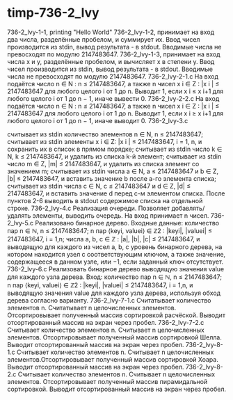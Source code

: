 # timp-736-2_lvy
736-2_lvy-1-1, printing "Hello World" 736-2_lvy-1-2, принимает на вход два числа, разделённые пробелом, и суммирует их. Ввод чисел производится из stdin, вывод результата - в stdout. Вводимые числа не превосходят по модулю 2147483647. 736-2_lvy-1-3, принимает на вход числа x и y, разделённые пробелом, и вычисляет x в степени y. Ввод чисел производится из stdin, вывод результата - в stdout. Вводимые числа не превосходят по модулю 2147483647. 736-2_lvy-2-1.c На вход подаётся число n ∈ N : n ≤ 2147483647, а также n чисел x i ∈ Z : |x i | ≤ 2147483647 для любого целого i от 1 до n. Выводит 1, если x i ≤ x i+1 для любого целого i от 1 до n − 1, иначе вывести 0. 736-2_lvy-2-2.c На вход подаётся число n ∈ N : n ≤ 2147483647, а также n чисел x i ∈ Z : |x i | ≤ 2147483647 для любого целого i от 1 до n. Выводит 1, если x i ≥ x i+1 для любого целого i от 1 до n − 1, иначе выводит 0. 736-2_lvy-3.c

считывает из stdin количество элементов n ∈ N, n ≤ 2147483647;
считывает из stdin элементы x i ∈ Z: |x i | ≤ 2147483647, i = 1, n, и сохранить их в список в прямом порядке;
считывает из stdin число k ∈ N, k ≤ 2147483647, и удалить из списка k-й элемент;
считывает из stdin число m ∈ Z, |m| ≤ 2147483647, и удалить из списка элемент со значением m;
считывает из stdin числа a ∈ N, a ≤ 2147483647 и b ∈ Z, |b| ≤ 2147483647, и вставить значение b после a-го элемента списка;
считывает из stdin числа c ∈ N, c ≤ 2147483647 и d ∈ Z, |d| ≤ 2147483647, и вставить значение d перед c-м элементом списка. После пунктов 2-6 выводить в stdout содержимое списка на отдельной строке. 736-2_lvy-4.c Реализация очереди. Позволяет добавлять/удалять элементы, выводить очередь. На вход принимает n чисел. 736-2_lvy-5.c Реализовано бинарное дерево. Входные данные: количество пар n ∈ ℕ, n ≤ 2147483647; n пар ⟨keyi, valuei⟩ ∈ ℤ2 : |keyi|, |valuei| ≤ 2147483647, i = 1,n; числа a, b, c ∈ ℤ : |a|, |b|, |c| ≤ 2147483647, и выводящую для каждого из чисел a, b, c уровень бинарного дерева, на котором находится узел с соответствующим ключом, а также значение, содержащееся в данном узле, или −1, если заданный ключ отсутствует. 736-2_lvy-6.c Реализовать бинарное дерево выводящую значения value для каждого узла дерева. Вход: количество пар n ∈ ℕ, n ≤ 2147483647; n пар ⟨keyi, valuei⟩ ∈ ℤ2 : |keyi|, |valuei| ≤ 2147483647, i = 1,n, и выводящую значения value для каждого узла дерева, используя обход дерева согласно варианту. 736-2_lvy-7-1.c Считатывает количество элементов n. Считатывает n целочисленных элементов. Отсортировывает полученный массив сортировкой расчёской. Выводит отсортированный массив на экран через пробел. 736-2_lvy-7-2.c Считывает количество элементов n. Считывает n целочисленных элементов. Отсортировывает полученный массив сортировкой Шелла. Выводит отсортированный массив на экран через пробел. 736-2_lvy-8-1.c Считывает количество элементов n. Считывает n целочисленных элементов.Отсортировывает полученный массив сортировкой Хоара. Выводит отсортированный массив на экран через пробел. 736-2_lvy-8-2.c Считывает количество элементов n. Считывает n целочисленных элементов. Отсортировывает полученный массив пирамидальной сортировкой. Выводит отсортированный массив на экран через пробел.  
